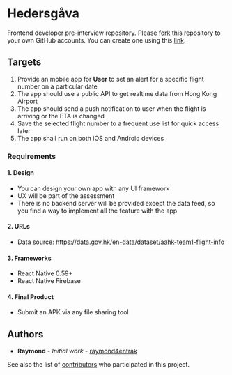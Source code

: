 # Hedersgåva
Frontend developer pre-interview repository. Please [fork][fork_from_github] this repository to your own GitHub accounts. You can create one using this [link][create_account].

## Targets

  1. Provide an mobile app for **User** to set an alert for a specific flight number on a particular date
  2. The app should use a public API to get realtime data from Hong Kong Airport
  3. The app should send a push notification to user when the flight is arriving or the ETA is changed
  4. Save the selected flight number to a frequent use list for quick access later
  5. The app shall run on both iOS and Android devices


### Requirements

#### 1. Design
  * You can design your own app with any UI framework
  * UX will be part of the assessment
  * There is no backend server will be provided except the data feed, so you find a way to implement all the feature with the app

#### 2. URLs
  * Data source: https://data.gov.hk/en-data/dataset/aahk-team1-flight-info

#### 3. Frameworks
  * React Native 0.59+
  * React Native Firebase

#### 4. Final Product
  * Submit an APK via any file sharing tool

## Authors

* **Raymond** - *Initial work* - [raymond4entrak](https://github.com/raymond4entrak)

See also the list of [contributors](https://github.com/en-trak/frontend-pre-interview/contributors) who participated in this project.

[fork_from_github]:https://github.com/en-trak/frontend-pre-interview/fork
[create_account]:https://github.com/join
